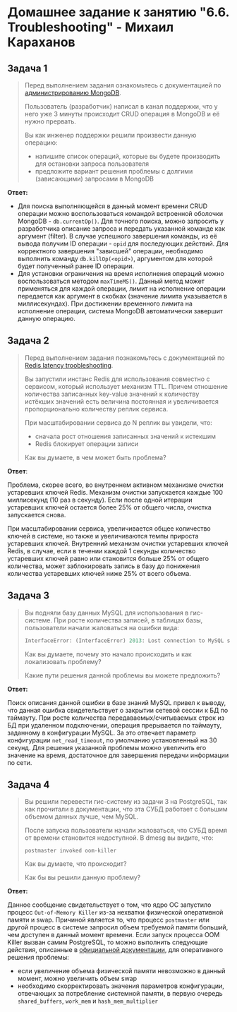 # Домашнее задание к занятию "6.6. Troubleshooting" - Михаил Караханов

## Задача 1

>Перед выполнением задания ознакомьтесь с документацией по [администрированию MongoDB](https://docs.mongodb.com/manual/administration/).
>
>Пользователь (разработчик) написал в канал поддержки, что у него уже 3 минуты происходит CRUD операция в MongoDB и её нужно прервать.
>
>Вы как инженер поддержки решили произвести данную операцию:
>
>- напишите список операций, которые вы будете производить для остановки запроса пользователя
>- предложите вариант решения проблемы с долгими (зависающими) запросами в MongoDB

**Ответ:**

- Для поиска выполняющейся в данный момент времени CRUD операции можно воспользоваться командой встроенной оболочки MongoDB - `db.currentOp()`. Для точного поиска, можно запросить у разработчика описание запроса и передать указанной команде как аргумент (filter). В случае успешного завершения команды, из её вывода получим ID операции - `opid` для последующих действий. Для корректного завершения "зависшей" операции, необходимо выполнить команду `db.killOp(<opid>)`, аргументом для которой будет полученный ранее ID операции.
- Для установки ограничения на время исполнения операций можно воспользоваться методом `maxTimeMS()`. Данный метод может применяться для каждой операции, лимит на исполнение операции передается как аргумент в скобках (значение лимита указывается в миллисекундах). При достижении временного лимита на исполнение операции, система MongoDB автоматически завершит данную операцию.

## Задача 2

>Перед выполнением задания познакомьтесь с документацией по [Redis latency troobleshooting](https://redis.io/topics/latency).
>
>Вы запустили инстанс Redis для использования совместно с сервисом, который использует механизм TTL. Причем отношение количества записанных key-value значений к количеству истёкших значений есть величина постоянная и увеличивается пропорционально количеству реплик сервиса.
>
>При масштабировании сервиса до N реплик вы увидели, что:
>
>- сначала рост отношения записанных значений к истекшим
>- Redis блокирует операции записи
>
>Как вы думаете, в чем может быть проблема?

**Ответ**:

Проблема, скорее всего, во внутреннем активном механизме очистки устаревших ключей Redis. Механизм очистки запускается каждые 100 миллисекунд (10 раз в секунду). Если после одной итерации устаревших ключей остается более 25% от общего числа, очистка запускается снова.

При масштабировании сервиса, увеличивается общее количество ключей в системе, но также и увеличиваются темпы прироста устаревших ключей. Внутренний механизм очистки устаревших ключей Redis, в случае, если в течении каждой 1 секунды количество устаревших ключей равно или становится больше 25% от общего количества, может заблокировать запись в базу до понижения количества устаревших ключей ниже 25% от всего объема.

## Задача 3

>Вы подняли базу данных MySQL для использования в гис-системе. При росте количества записей, в таблицах базы, пользователи начали жаловаться на ошибки вида:
>
>```python
>InterfaceError: (InterfaceError) 2013: Lost connection to MySQL server during query u'SELECT..... '
>```
>
>Как вы думаете, почему это начало происходить и как локализовать проблему?
>
>Какие пути решения данной проблемы вы можете предложить?

**Ответ:**

Поиск описания данной ошибки в базе знаний MySQL привел к выводу, что данная ошибка свидетельствует о закрытии сетевой сессии к БД по таймауту. При росте количества передаваемых/считываемых строк из БД при удаленном подключении, операция прерывается по таймауту, заданному в конфигурации MySQL. За это отвечает параметр конфигурации `net_read_timeout`, по умолчанию установленный на 30 секунд. Для решения указанной проблемы можно увеличить его значение на время, достаточное для завершения передачи информации по сети.

## Задача 4

>Вы решили перевести гис-систему из задачи 3 на PostgreSQL, так как прочитали в документации, что эта СУБД работает с большим объемом данных лучше, чем MySQL.
>
>После запуска пользователи начали жаловаться, что СУБД время от времени становится недоступной. В dmesg вы видите, что:
>
>`postmaster invoked oom-killer`
>
>Как вы думаете, что происходит?
>
>Как бы вы решили данную проблему?

**Ответ:**

Данное сообщение свидетельствует о том, что ядро ОС запустило процесс `Out-of-Memory Killer` из-за нехватки физической оперативной памяти и swap. Причиной является то, что процесс `postmaster` или другой процесс в системе запросил объем требуемой памяти больший, чем доступен в данный момент времени. Если запуск процесса OOM Killer вызван самим PostgreSQL, то можно выполнить следующие действия, описанные в [официальной документации](https://www.postgresql.org/docs/14/kernel-resources.html#LINUX-MEMORY-OVERCOMMIT), для оперативного решения проблемы:

- если увеличение объема физической памяти невозможно в данный момент, можно увеличить объем swap
- необходимо скорректировать значения параметров конфигурации, отвечающих за потребление системной памяти, в первую очередь `shared_buffers`, `work_mem` и `hash_mem_multiplier`
